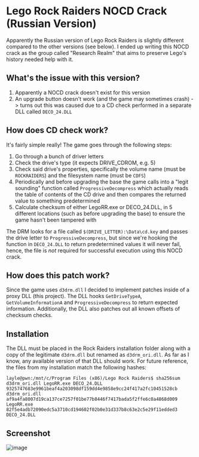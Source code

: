 # Lego Rock Raiders NOCD Crack (Russian Version)
Apparently the Russian version of Lego Rock Raiders is slightly different compared to the other versions (see below). I ended up writing this NOCD crack as the group called "Research Realm" that aims to preserve Lego's history needed help with it.

## What's the issue with this version?
1. Apparently a NOCD crack doesn't exist for this version
2. An upgrade button doesn't work (and the game may sometimes crash)
   -> turns out this was caused due to a CD check performed in a separate DLL called `DECO_24.DLL`

## How does CD check work?
It's fairly simple really! The game goes through the following steps:
1. Go through a bunch of driver letters
2. Check the drive's type (it expects DRIVE_CDROM, e.g. 5)
3. Check said drive's properties, specifically the volume name (must be `ROCKRAIDERS`) and the filesystem name (must be `CDFS`)
4. Periodically and before upgrading the base the game calls into a "legit sounding" function called `ProgressiveDecompress` which actually reads the table of contents of the CD drive and then compares the returned value to something predetermined
5. Calculate checksum of either LegoRR.exe or DECO_24.DLL, in 5 different locations (such as before upgrading the base) to ensure the game hasn't been tampered with

The DRM looks for a file called `$(DRIVE_LETTER):\Data\cd.key` and passes the drive letter to `ProgressiveDecompress`, but since we're hooking the function in `DECO_24.DLL` to return predetermined values it will never fail, hence, the file is *not* required for successful execution using this NOCD crack.  

## How does this patch work?
Since the game uses `d3drm.dll` I decided to implement patches inside of a proxy DLL (this project). The DLL hooks `GetDriveTypeA`, `GetVolumeInformationA` and `ProgressiveDecompress` to return expected information. Additionally, the DLL also patches out all known offsets of checksum checks. 

## Installation
The DLL must be placed in the Rock Raiders installation folder along with a copy of the legitimate `d3drm.dll` but renamed as `d3drm_ori.dll`.
As far as I know, any available version of that DLL should work. For future reference, the files from my installation match the following hashes:

```
layle@pwn:/mnt/c/Program Files (x86)/Lego Rock Raiders$ sha256sum d3drm_ori.dll LegoRR.exe DECO_24.DLL
9325747683e9961beaf4a203098df159dd4e9858e9cc24f417a2fc10451528cb  d3drm_ori.dll
af9a4fa8007d19ca137ce7257f01be77b8446f7417bada5f2ffe6c0a4868d009  LegoRR.exe
82f5e4adb72090edc5a3710cd194602f02b0e31d337b8c63e2c5e29f11edded3  DECO_24.DLL
```

## Screenshot
![image](https://github.com/user-attachments/assets/83bbbc4f-f4bf-4750-a31e-f970b316d88e)
